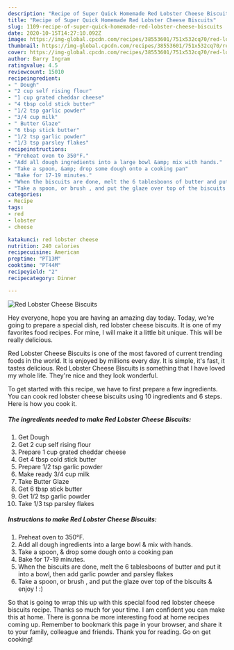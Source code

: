 ```yaml
---
description: "Recipe of Super Quick Homemade Red Lobster Cheese Biscuits"
title: "Recipe of Super Quick Homemade Red Lobster Cheese Biscuits"
slug: 1109-recipe-of-super-quick-homemade-red-lobster-cheese-biscuits
date: 2020-10-15T14:27:10.092Z
image: https://img-global.cpcdn.com/recipes/38553601/751x532cq70/red-lobster-cheese-biscuits-recipe-main-photo.jpg
thumbnail: https://img-global.cpcdn.com/recipes/38553601/751x532cq70/red-lobster-cheese-biscuits-recipe-main-photo.jpg
cover: https://img-global.cpcdn.com/recipes/38553601/751x532cq70/red-lobster-cheese-biscuits-recipe-main-photo.jpg
author: Barry Ingram
ratingvalue: 4.5
reviewcount: 15010
recipeingredient:
- " Dough"
- "2 cup self rising flour"
- "1 cup grated cheddar cheese"
- "4 tbsp cold stick butter"
- "1/2 tsp garlic powder"
- "3/4 cup milk"
- " Butter Glaze"
- "6 tbsp stick butter"
- "1/2 tsp garlic powder"
- "1/3 tsp parsley flakes"
recipeinstructions:
- "Preheat oven to 350°F."
- "Add all dough ingredients into a large bowl &amp; mix with hands."
- "Take a spoon, &amp; drop some dough onto a cooking pan"
- "Bake for 17-19 minutes."
- "When the biscuits are done, melt the 6 tablesboons of butter and put it into a bowl, then add garlic powder and parsley flakes"
- "Take a spoon, or brush , and put the glaze over top of the biscuits &amp; enjoy ! :)"
categories:
- Recipe
tags:
- red
- lobster
- cheese

katakunci: red lobster cheese 
nutrition: 240 calories
recipecuisine: American
preptime: "PT13M"
cooktime: "PT44M"
recipeyield: "2"
recipecategory: Dinner

---
```



![Red Lobster Cheese Biscuits](https://img-global.cpcdn.com/recipes/38553601/751x532cq70/red-lobster-cheese-biscuits-recipe-main-photo.jpg)

Hey everyone, hope you are having an amazing day today. Today, we're going to prepare a special dish, red lobster cheese biscuits. It is one of my favorites food recipes. For mine, I will make it a little bit unique. This will be really delicious.

Red Lobster Cheese Biscuits is one of the most favored of current trending foods in the world. It is enjoyed by millions every day. It is simple, it's fast, it tastes delicious. Red Lobster Cheese Biscuits is something that I have loved my whole life. They're nice and they look wonderful.




To get started with this recipe, we have to first prepare a few ingredients. You can cook red lobster cheese biscuits using 10 ingredients and 6 steps. Here is how you cook it.

<!--inarticleads1-->

##### The ingredients needed to make Red Lobster Cheese Biscuits:

1. Get  Dough
1. Get 2 cup self rising flour
1. Prepare 1 cup grated cheddar cheese
1. Get 4 tbsp cold stick butter
1. Prepare 1/2 tsp garlic powder
1. Make ready 3/4 cup milk
1. Take  Butter Glaze
1. Get 6 tbsp stick butter
1. Get 1/2 tsp garlic powder
1. Take 1/3 tsp parsley flakes




<!--inarticleads2-->

##### Instructions to make Red Lobster Cheese Biscuits:

1. Preheat oven to 350°F.
1. Add all dough ingredients into a large bowl &amp; mix with hands.
1. Take a spoon, &amp; drop some dough onto a cooking pan
1. Bake for 17-19 minutes.
1. When the biscuits are done, melt the 6 tablesboons of butter and put it into a bowl, then add garlic powder and parsley flakes
1. Take a spoon, or brush , and put the glaze over top of the biscuits &amp; enjoy ! :)




So that is going to wrap this up with this special food red lobster cheese biscuits recipe. Thanks so much for your time. I am confident you can make this at home. There is gonna be more interesting food at home recipes coming up. Remember to bookmark this page in your browser, and share it to your family, colleague and friends. Thank you for reading. Go on get cooking!
